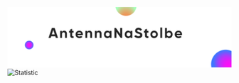 
![Header](assets/antenna_na_stolbe_fon.svg)
![Statistic](http://github-profile-summary-cards.vercel.app/api/cards/repos-per-language?username=AntennaNaStolbe&theme=github_dark)
